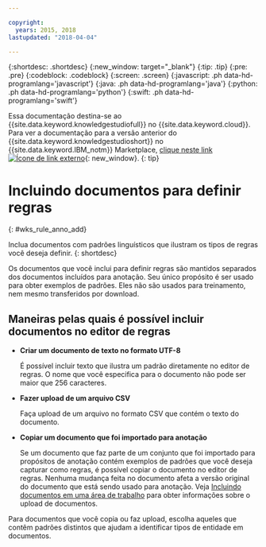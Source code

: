 ```yaml
---

copyright:
  years: 2015, 2018
lastupdated: "2018-04-04"

---
```


{:shortdesc: .shortdesc}
{:new_window: target="_blank"}
{:tip: .tip}
{:pre: .pre}
{:codeblock: .codeblock}
{:screen: .screen}
{:javascript: .ph data-hd-programlang='javascript'}
{:java: .ph data-hd-programlang='java'}
{:python: .ph data-hd-programlang='python'}
{:swift: .ph data-hd-programlang='swift'}

Essa documentação destina-se ao {{site.data.keyword.knowledgestudiofull}} no {{site.data.keyword.cloud}}. Para ver a documentação para a versão anterior do {{site.data.keyword.knowledgestudioshort}} no {{site.data.keyword.IBM_notm}} Marketplace, [clique neste link ![Ícone de link externo](../../icons/launch-glyph.svg "Ícone de link externo")](https://{DomainName}/docs/services/knowledge-studio/rule-annotator-add-doc.html){: new_window}.
{: tip}

# Incluindo documentos para definir regras
{: #wks_rule_anno_add}

Inclua documentos com padrões linguísticos que ilustram os tipos de regras você deseja definir.
{: shortdesc}

Os documentos que você inclui para definir regras são mantidos separados dos documentos incluídos para anotação. Seu único propósito é ser usado para obter exemplos de padrões. Eles não são usados para treinamento, nem mesmo transferidos por download.

## Maneiras pelas quais é possível incluir documentos no editor de regras

- **Criar um documento de texto no formato UTF-8**

    É possível incluir texto que ilustra um padrão diretamente no editor de regras. O nome que você especifica para o documento não pode ser maior que 256 caracteres.

- **Fazer upload de um arquivo CSV**

    Faça upload de um arquivo no formato CSV que contém o texto do documento.

- **Copiar um documento que foi importado para anotação**

    Se um documento que faz parte de um conjunto que foi importado para propósitos de anotação contém exemplos de padrões que você deseja capturar como regras, é possível copiar o documento no editor de regras. Nenhuma mudança feita no documento afeta a versão original do documento que está sendo usado para anotação. Veja [Incluindo documentos em uma área de trabalho](/docs/services/watson-knowledge-studio/documents-for-annotation.html#wks_projadd) para obter informações sobre o upload de documentos.

Para documentos que você copia ou faz upload, escolha aqueles que contêm padrões distintos que ajudam a identificar tipos de entidade em documentos.
